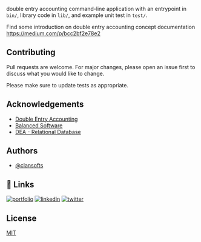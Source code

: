 double entry accounting command-line application with an entrypoint in `bin/`, library code
in `lib/`, and example unit test in `test/`.

Find some introduction on double entry accounting concept documentation https://medium.com/p/bcc2bf2e78e2

## Contributing

Pull requests are welcome. For major changes, please open an issue first
to discuss what you would like to change.

Please make sure to update tests as appropriate.

## Acknowledgements

 - [Double Entry Accounting](https://www.investopedia.com/terms/d/double-entry.asp)
 - [Balanced Software](https://www.balanced.software/generate-reports-from-the-ledger/)
 - [DEA - Relational Database](https://medium.com/@RobertKhou/double-entry-accounting-in-a-relational-database-2b7838a5d7f8)

## Authors

- [@clansofts](https://www.github.com/clansofts)

## 🔗 Links
[![portfolio](https://img.shields.io/badge/my_portfolio-000?style=for-the-badge&logo=ko-fi&logoColor=white)](https://sotiwa.web.app/)
[![linkedin](https://img.shields.io/badge/linkedin-0A66C2?style=for-the-badge&logo=linkedin&logoColor=white)](https://www.linkedin.com/in/samuel-mwaura-14592131/)
[![twitter](https://img.shields.io/badge/twitter-1DA1F2?style=for-the-badge&logo=twitter&logoColor=white)](https://twitter.com/SammieMwaorer)

## License

[MIT](https://choosealicense.com/licenses/mit/)